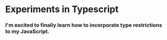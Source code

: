 # Experiments in Typescript

### I'm excited to finally learn how to incorporate type restrictions to my JavaScript.
